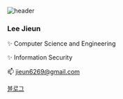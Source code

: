 ![header](https://capsule-render.vercel.app/api?type=Waving&color=gradient&customColorList=1,2,4,12&height=150)

###  Lee Jieun

✨ Computer Science and Engineering

✨ Information Security

📫  jieun6269@gmail.com

[블로그](http://www.naver.com/](https://blog.naver.com/wldms6269/223119564168)https://blog.naver.com/wldms6269/223119564168)
